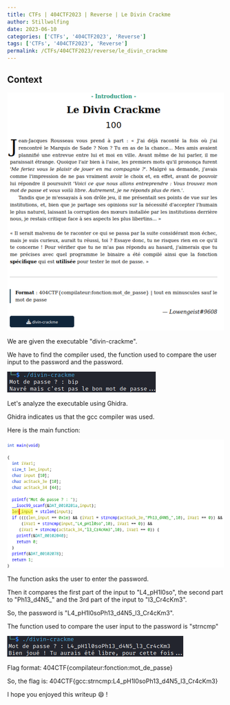 ```yaml
---
title: CTFs | 404CTF2023 | Reverse | Le Divin Crackme 
author: Stillwolfing
date: 2023-06-10
categories: ['CTFs', '404CTF2023', 'Reverse']
tags: ['CTFs', '404CTF2023', 'Reverse']
permalink: /CTFs/404CTF2023/reverse/le_divin_crackme
---
```


## Context

![context](/assets/img/CTFs/404CTF2023/reverse/le_divin_crackme/context.png)

We are given the executable "divin-crackme".

We have to find the compiler used, the function used to compare the user input to the password and the password.

![mdp_fail](/assets/img/CTFs/404CTF2023/reverse/le_divin_crackme/mdp_fail.png)


Let's analyze the executable using Ghidra.

Ghidra indicates us that the gcc compiler was used.

Here is the main function:

![main](/assets/img/CTFs/404CTF2023/reverse/le_divin_crackme/main.png)

The function asks the user to enter the password.

Then it compares the first part of the input to "L4_pH1l0so", the second part to "Ph13_d4N5_" and the 3rd part of the input to "l3_Cr4cKm3".

So, the password is "L4_pH1l0soPh13_d4N5_l3_Cr4cKm3".

The function used to compare the user input to the password is "strncmp"

![mdp_success](/assets/img/CTFs/404CTF2023/reverse/le_divin_crackme/mdp_success.png)

Flag format: 404CTF{compilateur:fonction:mot_de_passe}

So, the flag is: 404CTF{gcc:strncmp:L4_pH1l0soPh13_d4N5_l3_Cr4cKm3}

I hope you enjoyed this writeup 😄 !

